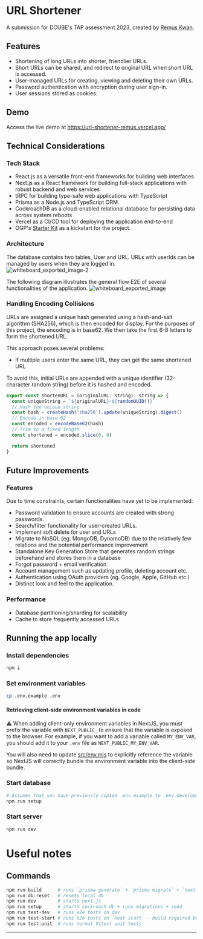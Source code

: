 # URL Shortener

A submission for DCUBE's TAP assessment 2023, created by [Remus Kwan](https://www.remuskwan.dev/).

## Features

- Shortening of long URLs into shorter, friendlier URLs.
- Short URLs can be shared, and redirect to original URL when short URL is accessed.
- User-managed URLs for creating, viewing and deleting their own URLs.
- Password authentication with encryption during user sign-in.
- User sessions stored as cookies.

## Demo

Access the live demo at https://url-shortener-remus.vercel.app/

## Technical Considerations

### Tech Stack

- React.js as a versatile front-end frameworks for building web interfaces
- Next.js as a React framework for building full-stack applications with robust backend and web services
- tRPC for building type-safe web applications with TypeScript
- Prisma as a Node.js and TypeScript ORM.
- CockroachDB as a cloud-enabled relational database for persisting data across system reboots
- Vercel as a CI/CD tool for deploying the application end-to-end
- OGP's [Starter Kit](https://start.open.gov.sg/) as a kickstart for the project.

### Architecture
The database contains two tables, User and URL. URLs with userIds can be managed by users when they are logged in.
![whiteboard_exported_image-2](https://github.com/remuskwan/url-shortener/assets/36059985/9e88ad70-69b8-45fb-9ebb-22d755745e2d)

The following diagram illustrates the general flow E2E of several functionalities of the application.
![whiteboard_exported_image](https://github.com/remuskwan/url-shortener/assets/36059985/84b64370-8123-4f04-8fe2-3f3dd720eef9)

### Handling Encoding Collisions

URLs are assigned a unique hash generated using a hash-and-salt algorithm (SHA256), which is then encoded for display. For the purposes of this project, the encoding is in base62. We then take the first 6-8 letters to form the shortened URL.

This approach poses several problems:

- If multiple users enter the same URL, they can get the same shortened URL

To avoid this, initial URLs are appended with a unique identifier (32-character random string) before it is hashed and encoded.

```js
export const shortenURL = (originalURL: string): string => {
  const uniqueString = `${originalURL}-${randomUUID()}`
  // Hash the unique string
  const hash = createHash('sha256').update(uniqueString).digest()
  // Encode in base-62
  const encoded = encodeBase62(hash)
  // Trim to a fixed length
  const shortened = encoded.slice(0, 8)

  return shortened
}
```

## Future Improvements

### Features

Due to time constraints, certain functionalities have yet to be implemented:

- Password validation to ensure accounts are created with strong passwords.
- Search/filter functionality for user-created URLs.
- Implement soft delete for user and URLs
- Migrate to NoSQL (eg. MongoDB, DynamoDB) due to the relatively few relations and the potential performance improvement
- Standalone Key Generation Store that generates random strings beforehand and stores them in a database
- Forgot password + email verification
- Account management such as updating profile, deleting account etc.
- Authentication using OAuth providers (eg. Google, Apple, GitHub etc.)
- Distinct look and feel to the application.

### Performance

- Database partitioning/sharding for scalability
- Cache to store frequently accessed URLs

## Running the app locally

### Install dependencies

```bash
npm i
```

### Set environment variables

```bash
cp .env.example .env
```

#### Retrieving client-side environment variables in code

⚠️ When adding client-only environment variables in NextJS, you must prefix the variable with `NEXT_PUBLIC_` to ensure that the variable is exposed to the browser. For example, if you want to add a variable called `MY_ENV_VAR`, you should add it to your `.env` file as `NEXT_PUBLIC_MY_ENV_VAR`.

You will also need to update [src/env.mjs](src/env.mjs#L17) to explicitly reference the variable so NextJS will correctly bundle the environment variable into the client-side bundle.

### Start database

```bash
# Assumes that you have previously copied .env.example to .env.development.local
npm run setup
```

### Start server

```bash
npm run dev
```

# Useful notes

## Commands

```bash
npm run build      # runs `prisma generate` + `prisma migrate` + `next build`
npm run db:reset   # resets local db
npm run dev        # starts next.js
npm run setup      # starts cockroach db + runs migrations + seed
npm run test-dev   # runs e2e tests on dev
npm run test-start # runs e2e tests on `next start` - build required before
npm run test:unit  # runs normal Vitest unit tests
```

---
